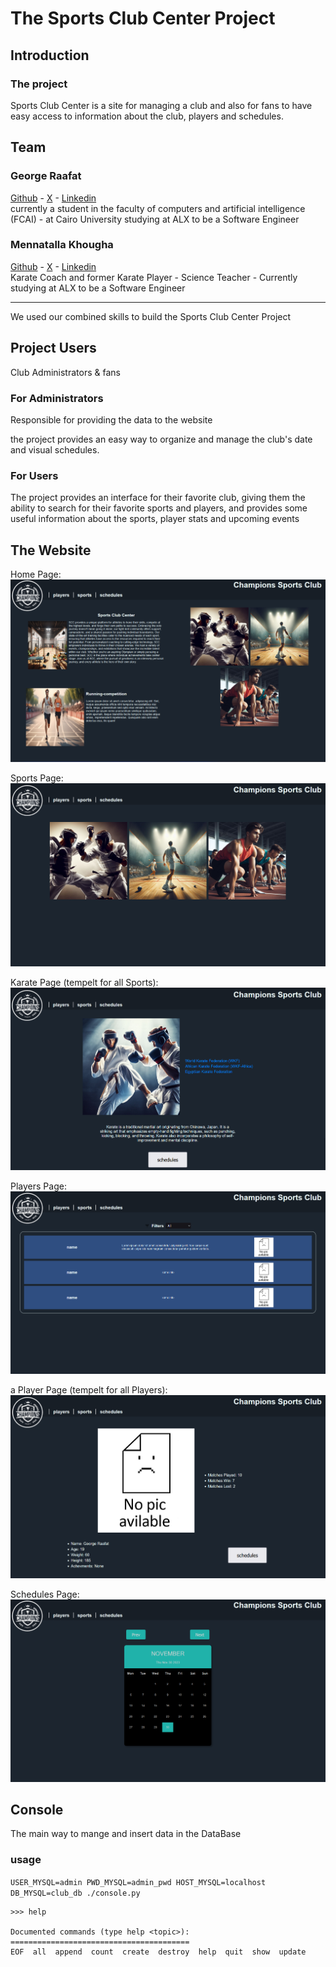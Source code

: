 # The Sports Club Center Project

## Introduction

### The project 

Sports Club Center is a site for managing a club and also for fans to have easy access to information about the club, players and schedules. 

## Team

### George Raafat
[Github](https://github.com/5XGeorgeX5) - [X](https://twitter.com/George_raafat1) - [Linkedin](https://www.linkedin.com/in/george-raafat-429047270/)  
currently a student in the faculty of computers and artificial intelligence (FCAI) - at Cairo University studying at ALX to be a Software Engineer

### Mennatalla Khougha 
[Github](https://github.com/Mennatalla-Khougha) - [X](https://twitter.com/MenmenKhougha) - [Linkedin](https://www.linkedin.com/in/mennatalla-khougha-6105a720b/)  
Karate Coach and former Karate Player - Science Teacher - Currently studying at ALX to be a Software Engineer 

---
We used our combined skills to build the Sports Club Center Project 

## Project Users

Club Administrators & fans 

### For Administrators

Responsible for providing the data to the website

the project provides an easy way to organize and manage the club's date and visual schedules.

### For Users

The project provides an interface for their favorite club, giving them the ability to search for their favorite sports and players, and provides some useful information about the sports, player stats and upcoming events

## The Website

Home Page:
![Home Page](Website_images/home_page.png)

Sports Page:
![Sports Page](Website_images/sports_page.png)

Karate Page (tempelt for all Sports):
![Karate Page](Website_images/karate_page.png)

Players Page:
![Players Page](Website_images/players_page.png)

a Player Page (tempelt for all Players):
![a Player Page](Website_images/a_player_page.png)

Schedules Page:
![Schedules Page](Website_images/schedules_page.png)

## Console

The main way to mange and insert data in the DataBase

### usage

`USER_MYSQL=admin PWD_MYSQL=admin_pwd HOST_MYSQL=localhost DB_MYSQL=club_db ./console.py`

```text
>>> help

Documented commands (type help <topic>):
========================================
EOF  all  append  count  create  destroy  help  quit  show  update
```